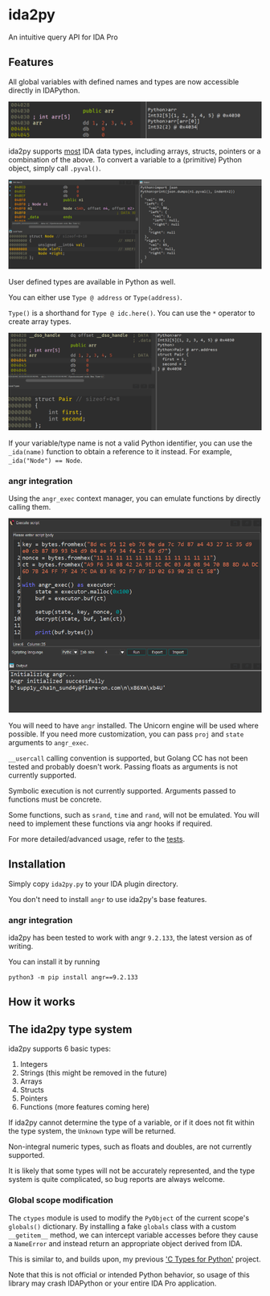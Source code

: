 # ida2py

An intuitive query API for IDA Pro

## Features

All global variables with defined names and types are now accessible directly in IDAPython.

<img alt="Accessing a global array of integers" src="./img/arr.png">   
    

ida2py supports [most](#the-ida2py-type-system) IDA data types, including arrays, structs, pointers or a combination of the above. To convert a variable to a (primitive) Python object, simply call `.pyval()`.  

![Exporting a binary heap](img/heap.png)

User defined types are available in Python as well.    

You can either use `Type @ address` or `Type(address)`.

`Type()` is a shorthand for `Type @ idc.here()`. You can use the `*` operator to create array types.

![Casting to a new type with Python](img/pair.png)

If your variable/type name is not a valid Python identifier, you can use the `_ida(name)` function to obtain a reference to it instead. For example, `_ida("Node") == Node`.

### angr integration

Using the `angr_exec` context manager, you can emulate functions by directly calling them.

![Emulating flareon 11's sshd decryption](./img/sshd.png)

You will need to have `angr` installed. The Unicorn engine will be used where possible. If you need more customization, you can pass `proj` and `state` arguments to `angr_exec`.

`__usercall` calling convention is supported, but Golang CC has not been tested and probably doesn't work. Passing floats as arguments is not currently supported.

Symbolic execution is not currently supported. Arguments passed to functions must be concrete.

Some functions, such as `srand`, `time` and `rand`, will not be emulated. You will need to implement these functions via angr hooks if required.

For more detailed/advanced usage, refer to the [tests](./tests/).

## Installation

Simply copy `ida2py.py` to your IDA plugin directory.

You don't need to install `angr` to use ida2py's base features.


### angr integration
ida2py has been tested to work with angr `9.2.133`, the latest version as of writing.

You can install it by running
```shell
python3 -m pip install angr==9.2.133
```

## How it works

## The ida2py type system

ida2py supports 6 basic types:
1. Integers
2. Strings (this might be removed in the future)
3. Arrays
4. Structs
5. Pointers
6. Functions (more features coming here)

If ida2py cannot determine the type of a variable, or if it does not fit within the type system, the `Unknown` type will be returned.

Non-integral numeric types, such as floats and doubles, are not currently supported. 

It is likely that some types will not be accurately represented, and the type system is quite complicated, so bug reports are always welcome.

### Global scope modification
The `ctypes` module is used to modify the `PyObject` of the current scope's `globals()` dictionary. By installing a fake `globals` class with a custom `__getitem__` method, we can intercept variable accesses before they cause a `NameError` and instead return an appropriate object derived from IDA. 

This is similar to, and builds upon, my previous ['C Types for Python'](https://gist.github.com/junron/9e203a745095e793f92922c4e208e9ff) project.

Note that this is not official or intended Python behavior, so usage of this library may crash IDAPython or your entire IDA Pro application.